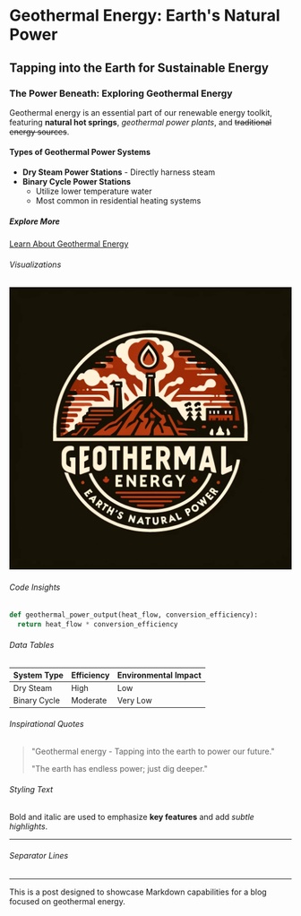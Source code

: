 # Geothermal Energy: Earth's Natural Power

## Tapping into the Earth for Sustainable Energy

### The Power Beneath: Exploring Geothermal Energy

Geothermal energy is an essential part of our renewable energy toolkit, featuring **natural hot springs**, *geothermal power plants*, and ~~traditional energy sources~~.

#### Types of Geothermal Power Systems

- **Dry Steam Power Stations** - Directly harness steam
- **Binary Cycle Power Stations**
  - Utilize lower temperature water
  - Most common in residential heating systems

##### Explore More

[Learn About Geothermal Energy](https://www.example.com)

###### Visualizations

![Geothermal Plant](files/image.webp)

###### Code Insights

```python
def geothermal_power_output(heat_flow, conversion_efficiency):
  return heat_flow * conversion_efficiency
```

###### Data Tables

| System Type         | Efficiency | Environmental Impact |
|---------------------|------------|----------------------|
| Dry Steam           | High       | Low                  |
| Binary Cycle        | Moderate   | Very Low             |

###### Inspirational Quotes

> "Geothermal energy - Tapping into the earth to power our future."
>
> "The earth has endless power; just dig deeper."

###### Styling Text

Bold and italic are used to emphasize **key features** and add _subtle highlights_.

---

###### Separator Lines

---

This is a post designed to showcase Markdown capabilities for a blog focused on geothermal energy.
